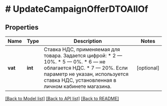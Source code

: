 # # UpdateCampaignOfferDTOAllOf

## Properties

Name | Type | Description | Notes
------------ | ------------- | ------------- | -------------
**vat** | **int** | Ставка НДС, применяемая для товара. Задается цифрой:  * 2 — 10%. * 5 — 0%. * 6 — не облагается НДС. * 7 — 20%.  Если параметр не указан, используется ставка НДС, установленная в личном кабинете магазина. | [optional]

[[Back to Model list]](../../README.md#models) [[Back to API list]](../../README.md#endpoints) [[Back to README]](../../README.md)
